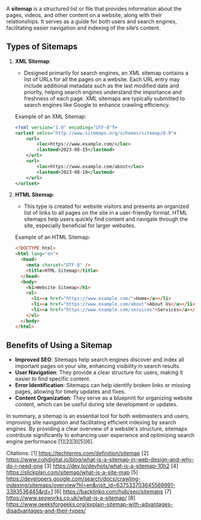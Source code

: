 A **sitemap** is a structured list or file that provides information about the pages, videos, and other content on a website,
along with their relationships. It serves as a guide for both users and search engines, facilitating easier navigation and
indexing of the site’s content.

## Types of Sitemaps

1. **XML Sitemap**:

   - Designed primarily for search engines, an XML sitemap contains a list of URLs for all the pages on a website. Each URL
     entry may include additional metadata such as the last modified date and priority, helping search engines understand the
     importance and freshness of each page. XML sitemaps are typically submitted to search engines like Google to enhance
     crawling efficiency.

   Example of an XML Sitemap:

   ```xml
   <?xml version="1.0" encoding="UTF-8"?>
   <urlset xmlns="http://www.sitemaps.org/schemas/sitemap/0.9">
       <url>
           <loc>https://www.example.com/</loc>
           <lastmod>2023-08-15</lastmod>
       </url>
       <url>
           <loc>https://www.example.com/about</loc>
           <lastmod>2023-08-10</lastmod>
       </url>
   </urlset>
   ```

2. **HTML Sitemap**:

   - This type is created for website visitors and presents an organized list of links to all pages on the site in a
     user-friendly format. HTML sitemaps help users quickly find content and navigate through the site, especially beneficial
     for larger websites.

   Example of an HTML Sitemap:

   ```html
   <!DOCTYPE html>
   <html lang="en">
     <head>
       <meta charset="UTF-8" />
       <title>HTML Sitemap</title>
     </head>
     <body>
       <h1>Website Sitemap</h1>
       <ul>
         <li><a href="https://www.example.com/">Home</a></li>
         <li><a href="https://www.example.com/about">About Us</a></li>
         <li><a href="https://www.example.com/services">Services</a></li>
       </ul>
     </body>
   </html>
   ```

## Benefits of Using a Sitemap

- **Improved SEO**: Sitemaps help search engines discover and index all important pages on your site, enhancing visibility in
  search results.
- **User Navigation**: They provide a clear structure for users, making it easier to find specific content.
- **Error Identification**: Sitemaps can help identify broken links or missing pages, allowing for timely updates and fixes.
- **Content Organization**: They serve as a blueprint for organizing website content, which can be useful during site
  development or updates.

In summary, a sitemap is an essential tool for both webmasters and users, improving site navigation and facilitating
efficient indexing by search engines. By providing a clear overview of a website's structure, sitemaps contribute
significantly to enhancing user experience and optimizing search engine performance [1][2][3][5][6].

Citations: [1] https://techterms.com/definition/sitemap [2]
https://www.cohdigital.io/blog/what-is-a-sitemap-in-web-design-and-why-do-i-need-one [3]
https://dev.to/devhots/what-is-a-sitemap-10h2 [4] https://slickplan.com/sitemap/what-is-a-site-map [5]
https://developers.google.com/search/docs/crawling-indexing/sitemaps/overview?hl=en&visit_id=637533703645569991-3393536445&rd=1
[6] https://backlinko.com/hub/seo/sitemaps [7] https://www.seoworks.co.uk/what-is-a-sitemap/ [8]
https://www.geeksforgeeks.org/explain-sitemap-with-advantages-disadvantages-and-their-types/

